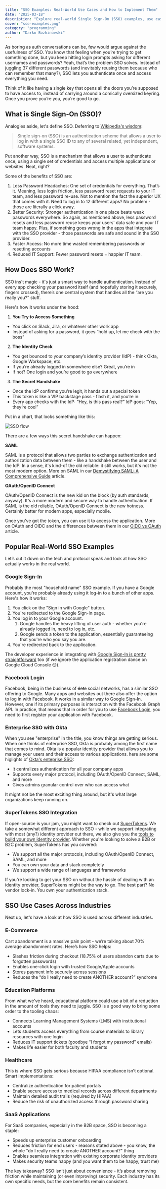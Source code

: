 ```yaml
---
title: "SSO Examples: Real-World Use Cases and How to Implement Them"
date: "2025-03-18"
description: "Explore real-world Single Sign-On (SSO) examples, use cases, and step-by-step implementation methods. Learn how tools like SuperTokens simplify SSO for developers."
cover: "sso-examples.png"
category: "programming"
author: "Darko Bozhinovski"
---
```


As boring as auth conversations can be, few would argue against the usefulness of SSO. You know that feeling when you’re trying to get something done, but you keep hitting login prompts asking for different usernames and passwords? Yeah, that’s the problem SSO solves. Instead of juggling 37 different passwords (and inevitably reusing them because who can remember that many?), SSO lets you authenticate once and access everything you need.

Think of it like having a single key that opens all the doors you’re supposed to have access to, instead of carrying around a comically oversized keyring. Once you prove you’re you, you’re good to go. 

## What is Single Sign-On (SSO)?

Analogies aside, let's define SSO. Deferring to [Wikipedia's wisdom](https://en.wikipedia.org/wiki/Single_sign-on):

> Single sign-on (SSO) is an authentication scheme that allows a user to log in with a single SSO ID to any of several related, yet independent, software systems.

Put another way, SSO is a mechanism that allows a user to authenticate once, using a single set of credentials and access multiple applications or websites. Neat, right?

Some of the benefits of SSO are:

1. Less Password Headaches: One set of credentials for everything. That’s it. Meaning, less login friction, less password reset requests to your IT team, and less password re-use. Not to mention the fact the superior UX that comes with it. Need to log in to 12 different apps? No problem - those are literally a click away.
2. Better Security: Stronger authentication in one place beats weak passwords everywhere. So again, as mentioned above, less password resets and less password reuse keeps your users' data safe and your IT team happy. Plus, if something goes wrong in the apps that integrate with the SSO provider - those passwords are safe and sound in the SSO provider.
3. Faster Access: No more time wasted remembering passwords or resetting accounts
4. Reduced IT Support: Fewer password resets = happier IT team.

## How Does SSO Work?

SSO ins't magic - it's just a smart way to handle authentication. Instead of every app checking your password itself (and hopefully storing it securely, fingers crossed), there’s one central system that handles all the “are you really you?” stuff.

Here's how it works under the hood:

1. **You Try to Access Something**

- You click on Slack, Jira, or whatever other work app
- Instead of asking for a password, it goes “hold up, let me check with the boss”

2. **The Identity Check**

- You get bounced to your company’s identity provider (IdP) - think Okta, Google Workspace, etc.
- If you’re already logged in somewhere else? Great, you’re in
- If not? One login and you’re good to go everywhere

3. **The Secret Handshake**

- Once the IdP confirms you’re legit, it hands out a special token
- This token is like a VIP backstage pass - flash it, and you’re in
- Every app checks with the IdP: “Hey, is this pass real?” IdP goes: “Yep, they’re cool”

Put in a chart, that looks something like this:

![SSO flow](./sso-chart-1.png)

There are a few ways this secret handshake can happen:

**SAML**

SAML is a protocol that allows two parties to exchange authentication and authorization data between them - like a handshake between the user and the IdP. In a sense, it's kind-of the old reliable: it still works, but it's not the most modern option. More on SAML in our [Demystifying SAML: A Comprehensive Guide]([/demystifying-saml](https://supertokens.com/blog/demystifying-saml)) article.

**OAuth/OpenID Connect**

OAuth/OpenID Connect is the new kid on the block (by auth standards, anyway). It's a more modern and secure way to handle authentication. If SAML is the old reliable, OAuth/OpenID Connect is the new hotness. Certainly better for modern apps, especially mobile.

Once you've got the token, you can use it to access the application. More on OAuth and OIDC and the differences between them in our [OIDC vs OAuth](https://supertokens.com/blog/oauth-vs-oidc) article.

## Popular Real-World SSO Examples

Let’s cut it down on the tech and protocol speak and look at how SSO actually works in the real world. 

### Google Sign-In

Probably the most "household name" SSO example. If you have a Google account, you're probably already using it log-in to a bunch of other apps. Here's how it works:

1. You click on the "Sign in with Google" button.
2. You're redirected to the Google Sign-In page.
3. You log in to your Google account.
   1. Google handles the heavy lifting of user auth - whether you're already logged in, need to log in, etc.
   2. Google sends a token to the application, essentially guaranteeing that you're who you say you are.
4. You're redirected back to the application.

The developer experience in integrating with [Google Sign-In is pretty straightforward](https://cloud.google.com/identity-platform/docs/sign-in-user-email) too (if we ignore the application registration dance on Google Cloud Console 😏).

### Facebook Login

Facebook, being in the business of ~~data~~ social networks, has a similar SSO offering to Google. Many apps and websites out there also offer the option to log in with Facebook. It works in a similar way to Google Sign-In. However, one if its primary purposes is interaction with the Facebook Graph API. In practice, that means that in order for you to use [Facebook Login](https://developers.facebook.com/docs/facebook-login/web/), you need to first register your application with Facebook.

### Enterprise SSO with Okta

When you see "enterprise" in the title, you know things are getting serious. When one thinks of enterprise SSO, Okta is probably among the first name that comes to mind. Okta is a popular identity provider that allows you to manage your users and their access to various applications. here are some higlights of [Okta's enteprise SSO](https://www.okta.com/identity-101/enterprise-sso/):

- It centralizes authentication for all your company apps
- Supports every major protocol, including OAuth/OpenID Connect, SAML, and more
- Gives admins granular control over who can access what

It might not be the most exciting thing around, but it's what large organizations keep running on.

### SuperTokens SSO Integration

If open-source is your jam, you might want to check out [SuperTokens](https://supertokens.com/). We take a somewhat different approach to SSO - while we support integrating with most (any?) identity provider out there, we also give you the [tools to build your own identity provider](https://supertokens.com/docs/authentication/unified-login/introduction). Whether you're looking to solve a B2B or B2C problem, SuperTokens has you covered:

- We support all the major protocols, including OAuth/OpenID Connect, SAML, and more
- You can own your data and stack completely
- We support a wide range of languages and frameworks

If you're looking to get your SSO on without the hassle of dealing with an identity provider, SuperTokens might be the way to go. The best part? No vendor lock-in. You own your authentication stack.

## SSO Use Cases Across Industries

Next up, let's have a look at how SSO is used across different industries.

### E-Commerce

Cart abandonment is a massive pain point - we’re talking about 70% average abandonment rates. Here’s how SSO helps:

- Slashes friction during checkout (18.75% of users abandon carts due to forgotten passwords)
- Enables one-click login with trusted Google/Apple accounts 
- Stores payment info securely across sessions
- Reduces the “do I really need to create ANOTHER account?” syndrome

### Education Platforms

From what we've heard, educational platform could use a bit of a reduction in the amount of tools they need to juggle. SSO is a good way to bring some order to the tooling chaos:

- Connects Learning Management Systems (LMS) with institutional accounts
- Lets students access everything from course materials to library resources with one login
- Reduces IT support tickets (goodbye “I forgot my password” emails)
- Makes life easier for both faculty and students

### Healthcare

This is where SSO gets serious because HIPAA compliance isn’t optional. Smart implementations:

- Centralize authentication for patient portals
- Enable secure access to medical records across different departments
- Maintain detailed audit trails (required by HIPAA)
- Reduce the risk of unauthorized access through password sharing

### SaaS Applications

For SaaS companies, especially in the B2B space, SSO is becoming a staple:

- Speeds up enterprise customer onboarding
- Reduces friction for end users - reasons stated above - you know, the whole "do I really need to create ANOTHER account?" thing
- Enables seamless integration with existing corporate identity providers
- Makes security teams happy (and you want them to be happy, trust me)

The key takeaway? SSO isn’t just about convenience - it’s about removing friction while maintaining (or even improving) security. Each industry has its own specific needs, but the core benefits remain consistent.
